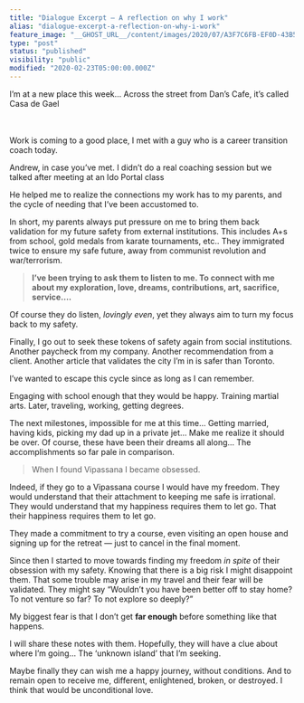```yaml
---
title: "Dialogue Excerpt — A reflection on why I work"
alias: "dialogue-excerpt-a-reflection-on-why-i-work"
feature_image: "__GHOST_URL__/content/images/2020/07/A3F7C6FB-EF0D-43B5-881C-669BCA5C9B6A.jpeg"
type: "post"
status: "published"
visibility: "public"
modified: "2020-02-23T05:00:00.000Z"
---
```


<p>I’m at a new place this week… Across the street from Dan’s Cafe, it’s called Casa de Gael</p><p><br><br>Work is coming to a good place, I met with a guy who is a career transition coach today.</p><p>Andrew, in case you’ve met. I didn’t do a real coaching session but we talked after meeting at an Ido Portal class</p><p>He helped me to realize the connections my work has to my parents, and the cycle of needing that I’ve been accustomed to.</p><p>In short, my parents always put pressure on me to bring them back validation for my future safety from external institutions. This includes A+s from school, gold medals from karate tournaments, etc.. They immigrated twice to ensure my safe future, away from communist revolution and war/terrorism.</p><blockquote><strong>I’ve been trying to ask them to listen to me. To connect with me about my exploration, love, dreams, contributions, art, sacrifice, service….</strong></blockquote><p>Of course they do listen, <em><em>lovingly even</em></em>, yet they always aim to turn my focus back to my safety.</p><p>Finally, I go out to seek these tokens of safety again from social institutions. Another paycheck from my company. Another recommendation from a client. Another article that validates the city I’m in is safer than Toronto.</p><p>I’ve wanted to escape this cycle since as long as I can remember.</p><p>Engaging with school enough that they would be happy. Training martial arts. Later, traveling, working, getting degrees.</p><p>The next milestones, impossible for me at this time… Getting married, having kids, picking my dad up in a private jet… Make me realize it should be over. Of course, these have been their dreams all along… The accomplishments so far pale in comparison.</p><blockquote>When I found Vipassana I became obsessed.</blockquote><p>Indeed, if they go to a Vipassana course I would have my freedom. They would understand that their attachment to keeping me safe is irrational. They would understand that my happiness requires them to let go. That their happiness requires them to let go.</p><p>They made a commitment to try a course, even visiting an open house and signing up for the retreat — just to cancel in the final moment.</p><p>Since then I started to move towards finding my freedom <em><em>in spite</em></em> of their obsession with my safety. Knowing that there is a big risk I might disappoint them. That some trouble may arise in my travel and their fear will be validated. They might say “Wouldn’t you have been better off to stay home? To not venture so far? To not explore so deeply?”</p><p>My biggest fear is that I don’t get <strong><strong>far enough</strong></strong> before something like that happens.</p><p>I will share these notes with them. Hopefully, they will have a clue about where I’m going… The ‘unknown island’ that I’m seeking.</p><p>Maybe finally they can wish me a happy journey, without conditions. And to remain open to receive me, different, enlightened, broken, or destroyed. I think that would be unconditional love.</p>
